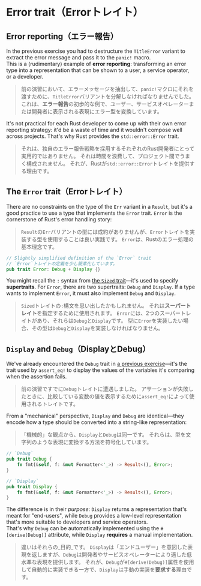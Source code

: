 # Error trait（Errorトレイト）

## Error reporting（エラー報告）

In the previous exercise you had to destructure the `TitleError` variant to extract the error message and
pass it to the `panic!` macro.\
This is a (rudimentary) example of **error reporting**: transforming an error type into a representation that can be
shown to a user, a service operator, or a developer.

> 前の演習において、エラーメッセージを抽出して、`panic!`マクロにそれを渡すために、`TitleError`バリアントを分解しなければなりませんでした。
> これは、**エラー報告**の初歩的な例で、ユーザー、サービスオペレーターまたは開発者に表示される表現にエラー型を変換しています。

It's not practical for each Rust developer to come up with their own error reporting strategy: it'd be a waste of time
and it wouldn't compose well across projects.
That's why Rust provides the `std::error::Error` trait.

> それは、独自のエラー報告戦略を採用するそれぞれのRust開発者にとって実用的ではありません。
> それは時間を浪費して、プロジェクト間でうまく構成されません。
> それが、Rustが`std::error::Error`トレイトを提供する理由です。

## The `Error` trait（Errorトレイト）

There are no constraints on the type of the `Err` variant in a `Result`, but it's a good practice to use a type
that implements the `Error` trait.
`Error` is the cornerstone of Rust's error handling story:

> `Result`の`Err`バリアントの型には成約がありませんが、`Error`トレイトを実装する型を使用することは良い実践です。
> `Error`は、Rustのエラー処理の基本理念です。

```rust
// Slightly simplified definition of the `Error` trait
// `Error`トレイトの定義を少し簡素化しています。
pub trait Error: Debug + Display {}
```

You might recall the `:` syntax from [the `Sized` trait](../04_traits/08_sized.md)—it's used to specify **supertraits**.
For `Error`, there are two supertraits: `Debug` and `Display`. If a type wants to implement `Error`, it must also
implement `Debug` and `Display`.

> `Sized`トレイトの`:`構文を思い出したかもしれません。
> それは**スーパートレイト**を指定するために使用されます。
> `Error`には、2つのスーパートレイトがあり、それらは`Debug`と`Display`です。
> 型に`Error`を実装したい場合、その型は`Debug`と`Display`を実装しなければなりません。

## `Display` and `Debug`（DisplayとDebug）

We've already encountered the `Debug` trait in [a previous exercise](../04_traits/04_derive.md)—it's the trait used by
`assert_eq!` to display the values of the variables it's comparing when the assertion fails.

> 前の演習ですでに`Debug`トレイトに遭遇しました。
> アサーションが失敗したときに、比較している変数の値を表示するために`assert_eq!`によって使用されるトレイトです。

From a "mechanical" perspective, `Display` and `Debug` are identical—they encode how a type should be converted
into a string-like representation:

> 「機械的」な観点から、`Display`と`Debug`は同一です。
> それらは、型を文字列のような表現に変換する方法を符号化しています。

```rust
// `Debug`
pub trait Debug {
    fn fmt(&self, f: &mut Formatter<'_>) -> Result<(), Error>;
}

// `Display`
pub trait Display {
    fn fmt(&self, f: &mut Formatter<'_>) -> Result<(), Error>;
}
```

The difference is in their _purpose_: `Display` returns a representation that's meant for "end-users",
while `Debug` provides a low-level representation that's more suitable to developers and service operators.\
That's why `Debug` can be automatically implemented using the `#[derive(Debug)]` attribute, while `Display`
**requires** a manual implementation.

> 違いはそれらの_目的_です。
> `Display`は「エンドユーザー」を意図した表現を返しますが、`Debug`は開発者やサービスオペレーターにより適した低水準な表現を提供します。
> それが、`Debug`が`#[derive(Debug)]`属性を使用して自動的に実装できる一方で、`Display`は手動の実装を**要求する**理由です。
